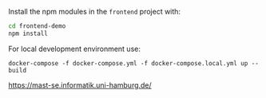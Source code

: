 Install the npm modules in the `frontend` project with:

```bash
cd frontend-demo
npm install
```


For local development environment use:

`docker-compose -f docker-compose.yml -f docker-compose.local.yml up --build`


https://mast-se.informatik.uni-hamburg.de/